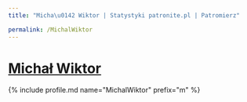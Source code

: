 ```yaml
---
title: "Micha\u0142 Wiktor | Statystyki patronite.pl | Patromierz"

permalink: /MichalWiktor
---
```


# [Michał Wiktor](https://patronite.pl/MichalWiktor)

{% include profile.md name="MichalWiktor" prefix="m" %}
